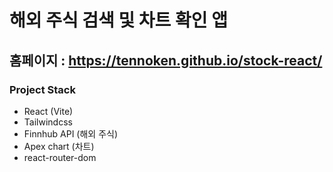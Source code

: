 # 해외 주식 검색 및 차트 확인 앱

## 홈페이지 : <a href="https://tennoken.github.io/stock-react/" target="_blank">https://tennoken.github.io/stock-react/</a>


### Project Stack

-   React (Vite)
-   Tailwindcss
-   Finnhub API (해외 주식)
-   Apex chart (차트)
-   react-router-dom
